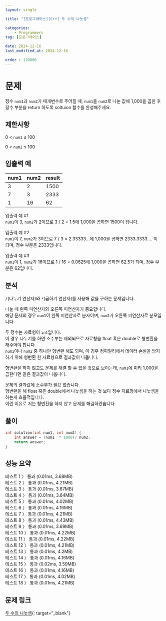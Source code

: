 ```yaml
---
layout: single

title: "[프로그래머스][C++] 두 수의 나눗셈"

categories:
    - Programmers
tag: [프로그래머스]

date: 2024-12-16
last_modified_at: 2024-12-16

order : 120806
---
```


# 문제

정수 `num1`과 `num2`가 매개변수로 주어질 때, `num1`을 `num2`로 나눈 값에 1,000을 곱한 후 정수 부분을 return 하도록 soltuion 함수를 완성해주세요.

## 제한사항

0 < `num1` ≤ 100

0 < `num2` ≤ 100

## 입출력 예

|num1|num2|result|
|---|---|---|
|3|2|1500|
|7|3|2333|
|1|16|62|

입출력 예 #1  
`num1`이 3, `num2`가 2이므로 3 / 2 = 1.5에 1,000을 곱하면 1500이 됩니다.

입출력 예 #2  
`num1`이 7, `num2`가 3이므로 7 / 3 = 2.33333...에 1,000을 곱하면 2333.3333.... 이 되며, 정수 부분은 2333입니다.

입출력 예 #3  
`num1`이 1, `num2`가 16이므로 1 / 16 = 0.0625에 1,000을 곱하면 62.5가 되며, 정수 부분은 62입니다.

## 분석

`/`(나누기 연산자)와 `*`(곱하기 연산자)를 사용해 값을 구하는 문제입니다.

나눌 때 왼쪽 피연산자와 오른쪽 피연산자가 중요합니다.  
해당 문제의 경우 `num1`이 왼쪽 피연산자로 분자이며, `num2`가 오른쪽 피연산자로 분모입니다.

두 정수는 자료형이 `int`입니다.  
이 경우 나누기를 하면 소수부는 제외되므로 자료형을 float 혹은 double로 형변환을 해주어야 합니다.  
`num1`이나 `num2` 중 하나만 형변환 해도 되며, 이 경우 컴파일러에서 데이터 손실을 방지하기 위해 형변환 한 자료형으로 결과값이 나옵니다.

형변환을 하지 않고도 문제를 해결 할 수 있을 것으로 보이는데, `num1`에 미리 1,000을 곱한다면 같은 결과값이 나옵니다.  

문제의 결과값에 소수부가 필요 없습니다.  
형변환을 해 float 혹은 double에서 나눗셈을 하는 것 보다 정수 자료형에서 나눗셈을 하는게 효율적입니다.  
이런 이유로 저는 형변환을 하지 않고 문제를 해결하겠습니다.

## 풀이

```cpp
int solution(int num1, int num2) {
    int answer = (num1  * 1000)/ num2;
    return answer;
}
```

## 성능 요약

테스트 1 〉	통과 (0.01ms, 3.68MB)  
테스트 2 〉	통과 (0.01ms, 4.21MB)  
테스트 3 〉	통과 (0.01ms, 3.67MB)  
테스트 4 〉	통과 (0.01ms, 3.64MB)  
테스트 5 〉	통과 (0.01ms, 4.02MB)  
테스트 6 〉	통과 (0.01ms, 4.16MB)  
테스트 7 〉	통과 (0.01ms, 4.21MB)  
테스트 8 〉	통과 (0.01ms, 4.43MB)  
테스트 9 〉	통과 (0.01ms, 3.69MB)  
테스트 10 〉 통과 (0.01ms, 4.22MB)  
테스트 11 〉 통과 (0.01ms, 4.22MB)  
테스트 12 〉 통과 (0.01ms, 4.21MB)  
테스트 13 〉 통과 (0.01ms, 4.2MB)  
테스트 14 〉 통과 (0.01ms, 4.16MB)  
테스트 15 〉 통과 (0.02ms, 3.59MB)  
테스트 16 〉 통과 (0.01ms, 4.16MB)  
테스트 17 〉 통과 (0.01ms, 4.02MB)  
테스트 18 〉 통과 (0.01ms, 4.21MB)

## 문제 링크

[두 수의 나눗셈](https://school.programmers.co.kr/learn/courses/30/lessons/120806){: target="_blank"}